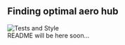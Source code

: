 ## Finding optimal aero hub
![Tests and Style](https://github.com/otzhora/optimal_aero_hub/workflows/Tests%20and%20Style/badge.svg)
<br/>
README will be here soon...
